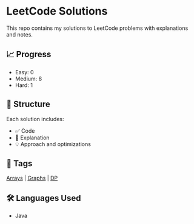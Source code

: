 # LeetCode Solutions

This repo contains my solutions to LeetCode problems with explanations and notes.

## 📈 Progress
- Easy: 0
- Medium: 8
- Hard: 1

## 📂 Structure
Each solution includes:
- ✅ Code
- 🧠 Explanation
- 💡 Approach and optimizations

## 🧾 Tags
[Arrays](./problems/arrays) | [Graphs](./problems/graphs) | [DP](./problems/dynamic-programming)

## 🛠 Languages Used
- Java
